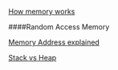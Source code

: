 [How memory works](https://www.youtube.com/watch?v=p3q5zWCw8J4)

####Random Access Memory

[Memory Address explained](https://www.youtube.com/watch?v=F0Ri2TpRBBg)

[Stack vs Heap](https://www.youtube.com/watch?v=_8-ht2AKyH4)